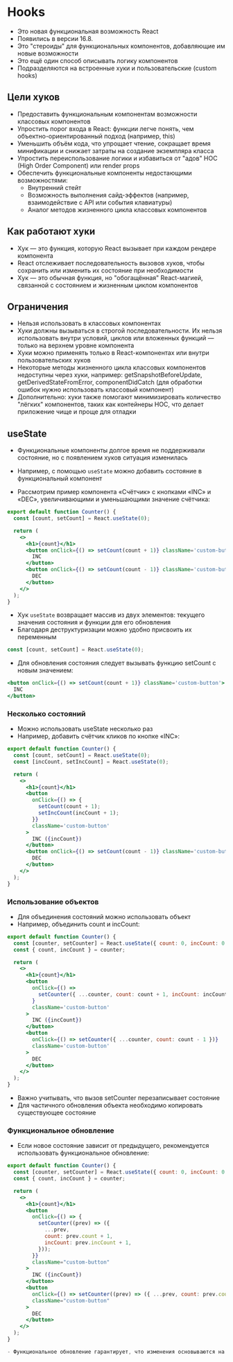 # Hooks

- Это новая функциональная возможность React
- Появились в версии 16.8.
- Это "стероиды" для функциональных компонентов, добавляющие им новые возможности
- Это ещё один способ описывать логику компонентов
- Подразделяются на встроенные хуки и пользовательские (custom hooks)

## Цели хуков

- Предоставить функциональным компонентам возможности классовых компонентов
- Упростить порог входа в React: функции легче понять, чем объектно-ориентированный подход (например, this)
- Уменьшить объём кода, что упрощает чтение, сокращает время минификации и снижает затраты на создание экземпляра класса
- Упростить переиспользование логики и избавиться от "адов" HOC (High Order Component) или render props
- Обеспечить функциональные компоненты недостающими возможностями:
  - Внутренний стейт
  - Возможность выполнения сайд-эффектов (например, взаимодействие с API или события клавиатуры)
  - Аналог методов жизненного цикла классовых компонентов

## Как работают хуки

- Хук — это функция, которую React вызывает при каждом рендере компонента
- React отслеживает последовательность вызовов хуков, чтобы сохранить или изменить их состояние при необходимости
- Хук — это обычная функция, но "обогащённая" React-магией, связанной с состоянием и жизненным циклом компонентов

## Ограничения

- Нельзя использовать в классовых компонентах
- Хуки должны вызываться в строгой последовательности. Их нельзя использовать внутри условий, циклов или вложенных функций — только на верхнем уровне компонента
- Хуки можно применять только в React-компонентах или внутри пользовательских хуков
- Некоторые методы жизненного цикла классовых компонентов недоступны через хуки, например: getSnapshotBeforeUpdate, getDerivedStateFromError, componentDidCatch (для обработки ошибок нужно использовать классовый компонент)
- Дополнительно: хуки также помогают минимизировать количество "лёгких" компонентов, таких как контейнеры HOC, что делает приложение чище и проще для отладки

## useState

- Функциональные компоненты долгое время не поддерживали состояние, но с появлением хуков ситуация изменилась
- Например, с помощью `useState` можно добавить состояние в функциональный компонент

- Рассмотрим пример компонента «Счётчик» с кнопками «INC» и «DEC», увеличивающими и уменьшающими значение счётчика:

```jsx
export default function Counter() {
  const [count, setCount] = React.useState(0);

  return (
    <>
      <h1>{count}</h1>
      <button onClick={() => setCount(count + 1)} className='custom-button'>
        INC
      </button>
      <button onClick={() => setCount(count - 1)} className='custom-button'>
        DEC
      </button>
    </>
  );
}
```

- Хук `useState` возвращает массив из двух элементов: текущего значения состояния и функции для его обновления
- Благодаря деструктуризации можно удобно присвоить их переменным

```jsx
const [count, setCount] = React.useState(0);
```

- Для обновления состояния следует вызывать функцию setCount с новым значением:

```jsx
<button onClick={() => setCount(count + 1)} className='custom-button'>
  INC
</button>
```

### Несколько состояний

- Можно использовать useState несколько раз
- Например, добавить счётчик кликов по кнопке «INC»:

```jsx
export default function Counter() {
  const [count, setCount] = React.useState(0);
  const [incCount, setIncCount] = React.useState(0);

  return (
    <>
      <h1>{count}</h1>
      <button
        onClick={() => {
          setCount(count + 1);
          setIncCount(incCount + 1);
        }}
        className='custom-button'
      >
        INC ({incCount})
      </button>
      <button onClick={() => setCount(count - 1)} className='custom-button'>
        DEC
      </button>
    </>
  );
}
```

### Использование объектов

- Для объединения состояний можно использовать объект
- Например, объединить count и incCount:

```jsx
export default function Counter() {
  const [counter, setCounter] = React.useState({ count: 0, incCount: 0 });
  const { count, incCount } = counter;

  return (
    <>
      <h1>{count}</h1>
      <button
        onClick={() =>
          setCounter({ ...counter, count: count + 1, incCount: incCount + 1 })
        }
        className='custom-button'
      >
        INC ({incCount})
      </button>
      <button
        onClick={() => setCounter({ ...counter, count: count - 1 })}
        className='custom-button'
      >
        DEC
      </button>
    </>
  );
}
```

- Важно учитывать, что вызов setCounter перезаписывает состояние
- Для частичного обновления объекта необходимо копировать существующее состояние

### Функциональное обновление

- Если новое состояние зависит от предыдущего, рекомендуется использовать функциональное обновление:

```jsx
export default function Counter() {
  const [counter, setCounter] = React.useState({ count: 0, incCount: 0 });
  const { count, incCount } = counter;

  return (
    <>
      <h1>{count}</h1>
      <button
        onClick={() => {
          setCounter((prev) => ({
            ...prev,
            count: prev.count + 1,
            incCount: prev.incCount + 1,
          }));
        }}
        className="custom-button"
      >
        INC ({incCount})
      </button>
      <button
        onClick={() => setCounter((prev) => ({ ...prev, count: prev.count - 1 }))}
        className="custom-button"
      >
        DEC
      </button>
    </>
  );
}

- Функциональное обновление гарантирует, что изменения основываются на актуальном значении состояния.
```
